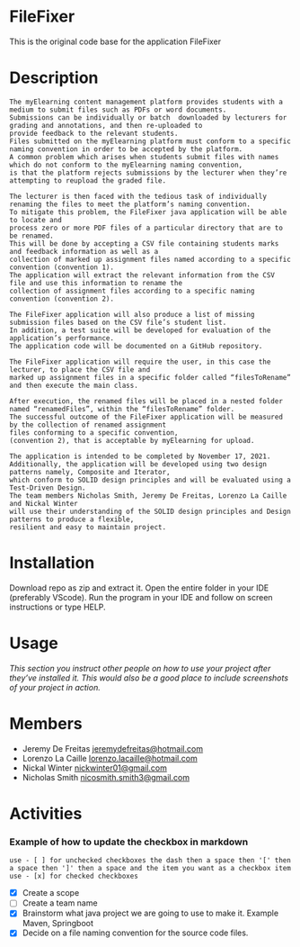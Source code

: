 # FileFixer
This is the original code base for the application FileFixer

# Description
```text
The myElearning content management platform provides students with a medium to submit files such as PDFs or word documents. 
Submissions can be individually or batch  downloaded by lecturers for grading and annotations, and then re-uploaded to 
provide feedback to the relevant students. 
Files submitted on the myElearning platform must conform to a specific naming convention in order to be accepted by the platform. 
A common problem which arises when students submit files with names which do not conform to the myElearning naming convention, 
is that the platform rejects submissions by the lecturer when they’re attempting to reupload the graded file. 

The lecturer is then faced with the tedious task of individually renaming the files to meet the platform’s naming convention.
To mitigate this problem, the FileFixer java application will be able to locate and 
process zero or more PDF files of a particular directory that are to be renamed. 
This will be done by accepting a CSV file containing students marks and feedback information as well as a 
collection of marked up assignment files named according to a specific convention (convention 1). 
The application will extract the relevant information from the CSV file and use this information to rename the 
collection of assignment files according to a specific naming convention (convention 2). 

The FileFixer application will also produce a list of missing submission files based on the CSV file’s student list. 
In addition, a test suite will be developed for evaluation of the application’s performance. 
The application code will be documented on a GitHub repository.

The FileFixer application will require the user, in this case the lecturer, to place the CSV file and
marked up assignment files in a specific folder called “filesToRename” and then execute the main class. 

After execution, the renamed files will be placed in a nested folder named “renamedFiles”, within the “filesToRename” folder. 
The successful outcome of the FileFixer application will be measured by the collection of renamed assignment 
files conforming to a specific convention, 
(convention 2), that is acceptable by myElearning for upload.

The application is intended to be completed by November 17, 2021. 
Additionally, the application will be developed using two design patterns namely, Composite and Iterator, 
which conform to SOLID design principles and will be evaluated using a Test-Driven Design.
The team members Nicholas Smith, Jeremy De Freitas, Lorenzo La Caille and Nickal Winter 
will use their understanding of the SOLID design principles and Design patterns to produce a flexible, 
resilient and easy to maintain project.
```


# Installation
Download repo as zip and extract it. Open the entire folder in your IDE (preferably VScode).
Run the program in your IDE and follow on screen instructions or type HELP.

# Usage
_This section you instruct other people on how to use your project after they’ve installed it. This would also be a good place to include screenshots of your project in action._

# Members
- Jeremy De Freitas jeremydefreitas@hotmail.com
- Lorenzo La Caille lorenzo.lacaille@hotmail.com
- Nickal Winter nickwinter01@gmail.com
- Nicholas Smith nicosmith.smith3@gmail.com

# Activities


### Example of how to update the checkbox in markdown
```
use - [ ] for unchecked checkboxes the dash then a space then '[' then a space then ']' then a space and the item you want as a checkbox item 
use - [x] for checked checkboxes
```
- [x] Create a scope
- [ ] Create a team name
- [x] Brainstorm what java project we are going to use to make it. Example Maven, Springboot
- [x] Decide on a file naming convention for the source code files.
